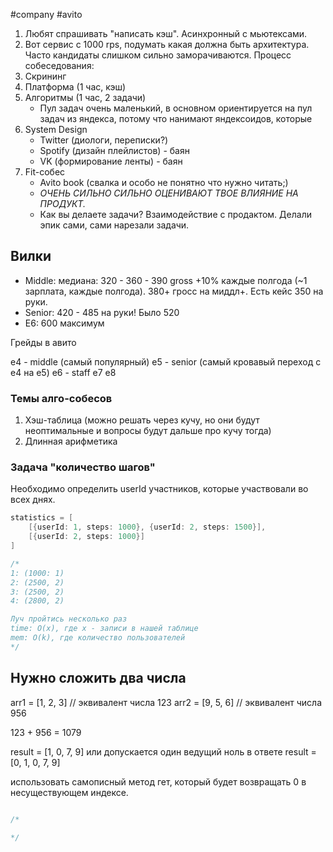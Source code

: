 #company
#avito
1. Любят спрашивать "написать кэш". Асинхронный c мьютексами.
2. Вот сервис с 1000 rps, подумать какая должна быть архитектура. Часто кандидаты слишком сильно заморачиваются.
Процесс собеседования:
1. Скрининг
2. Платформа (1 час, кэш)
3. Алгоритмы (1 час, 2 задачи)
	- Пул задач очень маленький, в основном ориентируется на пул задач из яндекса, потому что нанимают яндексоидов, которые
4. System Design
	- Twitter (диологи, переписки?)
	- Spotify (дизайн плейлистов) - баян
	- VK (формирование ленты) - баян
5. Fit-собес
	- Avito book (свалка и особо не понятно что нужно читать;)
	- *ОЧЕНЬ СИЛЬНО СИЛЬНО ОЦЕНИВАЮТ ТВОЕ ВЛИЯНИЕ НА ПРОДУКТ.*
	- Как вы делаете задачи? Взаимодействие с продактом. Делали эпик сами, сами нарезали задачи. 

## Вилки
- Middle: медиана: 320 - 360 - 390 gross +10% каждые полгода (~1 зарплата, каждые полгода). 380+ гросс на миддл+. Есть кейс 350 на руки.
- Senior: 420 - 485 на руки! Было 520
- E6: 600 максимум


Грейды в авито

e4 - middle (самый популярный) 
e5 - senior (самый кровавый переход с e4 на e5)
e6 - staff
e7
e8


### Темы алго-собесов

1. Хэш-таблица (можно решать через кучу, но они будут неоптимальные и вопросы будут дальше про кучу тогда)
2. Длинная арифметика

###  Задача "количество шагов"
Необходимо определить userId участников, которые участвовали во всех днях.

```go
statistics = [
	[{userId: 1, steps: 1000}, {userId: 2, steps: 1500}],
	[{userId: 2, steps: 1000}]
]

/*
1: (1000: 1)
2: (2500, 2)
3: (2500, 2)
4: (2800, 2)

Луч пройтись несколько раз 
time: O(x), где x - записи в нашей таблице
mem: O(k), где количество пользователей
*/
```


## Нужно сложить два числа

arr1 = [1, 2, 3] // эквивалент числа 123
arr2 = [9, 5, 6] // эквивалент числа 956 

123 + 956 = 1079

result = [1, 0, 7, 9]
или допускается один ведущий ноль в ответе
result = [0, 1, 0, 7, 9]

использовать самописный метод гет, который будет возвращать 0 в несуществующем индексе.

```go

/*
	
*/
```
















